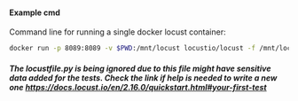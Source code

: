 #### Example cmd
Command line for running a single docker locust container:

```bash
docker run -p 8089:8089 -v $PWD:/mnt/locust locustio/locust -f /mnt/locust/locustfile.py
```

##### The locustfile.py is being ignored due to this file might have sensitive data added for the tests. Check the link if help is needed to write a new one https://docs.locust.io/en/2.16.0/quickstart.html#your-first-test